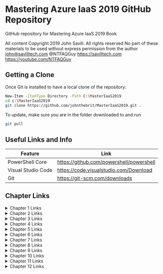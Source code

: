 # Mastering Azure IaaS 2019 GitHub Repository
GitHub repository for Mastering Azure IaaS 2019 Book

All content Copyright 2019 John Savill. All rights reserved
No part of these materials to be used without express permission from the author
john@savilltech.com
@NTFAQGuy
https://savilltech.com
https://youtube.com/NTFAQGuy

## Getting a Clone
Once Git is installed to have a local clone of the repository:

```sh
New-Item -ItemType Directory -Path C:\MasterIaaS2019
cd c:\MasterIaaS2019
git clone https://github.com/johnthebrit/MasterIaaS2019.git .
```

To update, make sure you are in the folder downloaded to and run

```sh
git pull
```

## Useful Links and Info

| Feature             | Link                                      |
|---------------------|-------------------------------------------|
| PowerShell Core     | https://github.com/powershell/powershell  |
| Visual Studio Code  | https://code.visualstudio.com/Download    |
| Git                 | https://git-scm.com/downloads             |

## Chapter Links

<details>
    <summary>Chapter 1 Links</summary>

* NIST Cloud definition - http://csrc.nist.gov/publications/nistpubs/800-145/SP800-145.pdf
* Project Olympus - https://azure.microsoft.com/en-us/blog/microsoft-reimagines-open-source-cloud-hardware/
* Azure FPGAs - https://docs.microsoft.com/en-us/azure/machine-learning/service/concept-accelerate-with-fpgas
* Azure Datacenters - https://cloud-platform-assets.azurewebsites.net/datacenter/
* Azure Datacenters - https://azure.microsoft.com/en-us/global-infrastructure/
* Azure Regions - https://azure.microsoft.com/en-us/global-infrastructure/regions/
* Azure Region Pairings - https://docs.microsoft.com/en-us/azure/best-practices-availability-paired-regions
* Azure Region Locations - https://azure.microsoft.com/en-us/global-infrastructure/locations/
* Germany trustee - https://docs.microsoft.com/en-us/azure/germany/germany-overview-data-trustee
* Azure Government - https://azure.microsoft.com/en-us/global-infrastructure/geographies/
* Azure Services by Region - https://azure.microsoft.com/en-us/global-infrastructure/services/
* Azure SLA - https://azure.microsoft.com/en-us/support/legal/sla/virtual-machines/v1_8/
* Azure Resiliency - https://azure.microsoft.com/en-us/blog/improving-azure-virtual-machine-resiliency-with-predictive-ml-and-live-migration/
* Azure Availability - https://docs.microsoft.com/en-us/azure/virtual-machines/virtual-machines-availability-set-supportability
* Azure Availability Zones - https://docs.microsoft.com/en-us/azure/availability-zones/az-overview
* Marea Cable - https://news.microsoft.com/marea/
* Submarine Cable Map - https://www.submarinecablemap.com/
* Microsoft Global Network - https://azure.microsoft.com/en-us/blog/how-microsoft-builds-its-fast-and-reliable-global-network/
* Azure Free Offer - https://azure.microsoft.com/en-us/free/
* Azure DevTest - https://azure.microsoft.com/en-us/pricing/dev-test/
* Azure Enterprise Agreements - https://www.microsoft.com/en-us/licensing/licensing-programs/enterprise
* Reserved Instances - https://azure.microsoft.com/en-us/pricing/reserved-vm-instances/
* Azure Hybrid Benefit - https://azure.microsoft.com/en-us/pricing/hybrid-benefit/
* Azure Subscription Limits - https://docs.microsoft.com/en-us/azure/azure-subscription-service-limits
* Creating Azure Dashboards - https://docs.microsoft.com/en-us/azure/azure-portal/azure-portal-dashboards
</details>

<details>
    <summary>Chapter 2 Links</summary>

* Azure Governance Docs - http://aka.ms/governancedocs
* Azure Shared Responsibility - http://download.microsoft.com/download/0/D/6/0D68AE95-6414-4074-B4B8-34039831E2BF/Microsoft-Cloud-Security-for-Legal-and-Compliance-Professionals.pdf
* Azure Compliance Center - https://www.microsoft.com/en-us/trustcenter/compliance/compliance-overview
* Azure Compliance Guide - https://servicetrust.microsoft.com/ViewPage/MSComplianceGuide
* Azure Governance Journeys - https://docs.microsoft.com/en-us/azure/architecture/cloud-adoption/governance/journeys/overview
* Changing Azure Subscription Owner - https://docs.microsoft.com/en-us/azure/billing/billing-subscription-transfer
* Azure Subscription Limits - https://docs.microsoft.com/en-us/azure/azure-subscription-service-limits
* Global Admin Elevate - https://docs.microsoft.com/en-us/azure/role-based-access-control/elevate-access-global-admin/
* Management Groups - https://docs.microsoft.com/en-us/azure/governance/management-groups/manage
* Azure Tagging Example - https://marckean.com/2018/12/17/easy-tagging-of-resources-in-azure-for-billing-and-charge-back/
* Azure Built-in Roles - https://docs.microsoft.com/en-us/azure/role-based-access-control/built-in-roles
* Azure RBAC PowerShell - https://docs.microsoft.com/en-us/azure/role-based-access-control/role-assignments-powershell
* Azure Naming Convention - https://docs.microsoft.com/en-us/azure/architecture/best-practices/naming-conventions
* Azure Tagging - https://docs.microsoft.com/en-us/azure/azure-resource-manager/tag-support
* Azure Tag Examples - https://docs.microsoft.com/en-us/azure/azure-resource-manager/resource-group-using-tags
* Azure Network Policy Example - https://github.com/Azure/azure-policy/tree/master/samples/Network/no-public-ip-except-for-one-subnet
* Azure Blueprints - https://docs.microsoft.com/en-us/azure/governance/blueprints/
* Azure Cost API - https://docs.microsoft.com/en-us/rest/api/consumption/

</details>

<details>
    <summary>Chapter 3 Links</summary>

* Windows Service Ports - https://support.microsoft.com/en-us/help/832017/service-overview-and-network-port-requirements-for-windows
* Azure v2 Apps - https://docs.microsoft.com/en-us/azure/active-directory/develop/v2-app-types
* Azure AD SKUs - https://azure.microsoft.com/en-us/pricing/details/active-directory/
* Map ImmutableID - https://gallery.technet.microsoft.com/scriptcenter/Azure-GUID-to-ImmutableID-d27c5b12
* Office 365 UPN Branding - https://support.microsoft.com/en-in/help/3164442/how-to-use-upn-matching-for-identity-synchronization-in-office-365-azu
* Azure AD Connect Topologies - https://docs.microsoft.com/en-us/azure/active-directory/hybrid/plan-connect-topologies
* AAD Connect Account Permissions - https://docs.microsoft.com/en-us/azure/active-directory/hybrid/reference-connect-accounts-permissions
* AAD Emergency Access - https://docs.microsoft.com/en-us/azure/active-directory/users-groups-roles/directory-emergency-access
* AAD Workday Integration - https://docs.microsoft.com/en-us/azure/active-directory/saas-apps/workday-inbound-tutorial
* B2B Portal Example - https://github.com/Azure/active-directory-dotnet-graphapi-b2bportal-web
* Password Hash Synchronization - https://docs.microsoft.com/en-us/azure/active-directory/hybrid/how-to-connect-password-hash-synchronization
* PBDKF2 spec - https://www.ietf.org/rfc/rfc2898.txt
* AAD PTA - https://docs.microsoft.com/en-us/azure/active-directory/hybrid/how-to-connect-pta-security-deep-dive
* AAD Migrate Apps - https://aka.ms/migrateapps
* AAD SSO Workings - https://docs.microsoft.com/en-us/azure/active-directory/hybrid/how-to-connect-sso-how-it-works
* AAD Join SSO - https://docs.microsoft.com/en-us/azure/active-directory/devices/azuread-join-sso
* AAD Dynamic Group Rules - https://go.microsoft.com/fwlink/?linkid=2014390
* AAD Apps Consent - https://docs.microsoft.com/en-us/azure/active-directory/develop/v2-permissions-and-consent
* AAD Access Panel - https://docs.microsoft.com/en-us/azure/active-directory/user-help/active-directory-saas-access-panel-introduction
</details>

<details>
    <summary>Chapter 4 Links</summary>

* Security Registration - https://aka.ms/mysecurityinfo
* MFA Deployment Plans - http://aka.ms/deploymentplans
* MFA and SSPR Methods - https://docs.microsoft.com/azure/active-directory/authentication/concept-authentication-methods
* AAD Password Policy - https://docs.microsoft.com/en-us/azure/active-directory/authentication/concept-sspr-policy#password-policies-that-only-apply-to-cloud-user-accounts
* AAD Log Analytics Views - https://docs.microsoft.com/en-us/azure/active-directory/reports-monitoring/howto-install-use-log-analytics-views
* AAD SSO Experience - https://docs.microsoft.com/en-us/azure/active-directory/manage-apps/what-is-single-sign-on#choosing-a-single-sign-on-method
* AAD B2C Demo Site - http://Aka.ms/aadb2cdemo
* AD Protocols - http://technet.microsoft.com/en-us/library/dd772723(v=ws.10).aspx
* AD Site Names - http://support.microsoft.com/kb/909264
* AD RODC - http://technet.microsoft.com/library/dd728028(WS.10).aspx
* AD RODC - http://technet.microsoft.com/en-us/library/dd734758(WS.10).aspx
* AD vs AAD DS - https://docs.microsoft.com/en-us/azure/active-directory-domain-services/active-directory-ds-comparison
</details>

<details>
    <summary>Chapter 5 Links</summary>

* VPN Encryption - https://docs.microsoft.com/en-us/azure/vpn-gateway/vpn-gateway-about-compliance-crypto
* ExpressRoute Premium - https://docs.microsoft.com/en-us/azure/expressroute/expressroute-faqs#expressroute-premium
* VPN SKUs - https://docs.microsoft.com/en-us/azure/vpn-gateway/vpn-gateway-about-vpngateways#gwsku
* ExpressRoute SKUs - https://docs.microsoft.com/en-us/azure/expressroute/expressroute-about-virtual-network-gateways#gwsku
* NSG Service Tags - https://docs.microsoft.com/en-us/azure/virtual-network/security-overview#service-tags
</details>

<details>
    <summary>Chapter 6 Links</summary>

* Azure Storage Architecture Detail - http://sigops.org/sosp/sosp11/current/2011-Cascais/11-calder-online.pdf
* Custom Storage URLs - https://docs.microsoft.com/en-us/azure/storage/blobs/storage-custom-domain-name
* Azure Storage Explorer - https://azure.microsoft.com/en-us/features/storage-explorer/
* Blob snapshot - https://azure.microsoft.com/en-us/blog/microsoft-azure-block-blob-storage-backup/
* Azure Storage Limits - https://docs.microsoft.com/azure/azure-subscription-service-limits#storage-limits
* Azure Managed Disks - https://docs.microsoft.com/en-us/azure/virtual-machines/windows/disk-scalability-targets
* Azure Managed Disk Types - https://docs.microsoft.com/en-us/azure/virtual-machines/windows/disks-types
* VM Availability - https://docs.microsoft.com/en-us/azure/virtual-machines/windows/manage-availability
* Write Acceleration in Azure - https://docs.microsoft.com/en-us/azure/virtual-machines/windows/how-to-enable-write-accelerator
* SQL Database Pricing - https://azure.microsoft.com/en-us/pricing/details/sql-database/managed/
* SQL DTU Calculator - http://dtucalculator.azurewebsites.net/
</details>

<details>
    <summary>Chapter 7 Links</summary>

* Windows VM Sizes - https://docs.microsoft.com/azure/virtual-machines/windows/sizes
* Azure Compute Units - https://docs.microsoft.com/azure/virtual-machines/windows/acu
* Retired VM Sizes - https://docs.microsoft.com/azure/virtual-machines/windows/sizes-previous-gen
* Custom Script Extension Site - https://docs.microsoft.com/en-us/azure/virtual-machines/extensions/custom-script-windows
* Golden Image Best Practices - https://github.com/Azure/Avere/blob/master/docs/azure_vm_provision_best_practices.md
* Azure Dedicated Host - https://docs.microsoft.com/azure/security/azure-isolation
* Microsoft Flow - https://flow.microsoft.com/
</details>

<details>
    <summary>Chapter 8 Links</summary>

* Custom role for stack registration - https://docs.microsoft.com/en-us/azure-stack/operator/azure-stack-registration-role
* VMs by region - https://azure.microsoft.com/en-us/global-infrastructure/services/?products=virtual-machines
* Azure Stack Capacity Planner - https://aka.ms/azstackcapacityplanner
* Buying Azure Stack - https://azure.microsoft.com/en-us/overview/azure-stack/how-to-buy/
* Azure Stack Services - https://azure.microsoft.com/en-us/overview/azure-stack/keyfeatures/
* Azure Stack Development Kit (ASDK) - https://azure.microsoft.com/en-us/overview/azure-stack/development-kit/
* Azure Stack PowerShell - https://docs.microsoft.com/en-us/azure-stack/operator/azure-stack-powershell-install
* Azure Stack Tools - https://github.com/Azure/AzureStack-Tools
* Azure Stack Marketplace - https://docs.microsoft.com/en-us/azure-stack/operator/azure-stack-download-azure-marketplace-item
* Example Syndication Script - https://github.com/johnthebrit/AzureStack/blob/master/azurestackmarketplace.ps1
* Log Analytics Azure Stack Integration - https://github.com/Azure-Samples/AzureStack-AdminPowerShell-OMSIntegration/blob/master/docs/setup.md
* Azure Stack HCI - https://www.microsoft.com/en-us/cloud-platform/azure-stack-hci-catalog
</details>

<details>
    <summary>Chapter 9 Links</summary>

* Linux FS Freeze Integrated Backup - https://azure.microsoft.com/blog/application-consistent-backup-for-linux-vms-using-azure-backup-is-generally-available/
* SQL Server Integrated Backup - https://docs.microsoft.com/azure/backup/backup-azure-sql-database
* Retain IP Failover - https://docs.microsoft.com/azure/site-recovery/site-recovery-retain-ip-azure-vm-failover
* Azure Paired Regions - https://docs.microsoft.com/azure/best-practices-availability-paired-regions

</details>

<details>
    <summary>Chapter 10 Links</summary>

* Data Retention for Log Analytics - https://docs.microsoft.com/azure/active-directory/reports-monitoring/reference-reports-data-retention
* Active Log Retention - https://docs.microsoft.com/azure/azure-monitor/learn/tutorial-archive-data
* Policy sample for Log Analytics - https://github.com/Azure/azure-policy/tree/master/samples/Monitoring/apply-diagnostic-setting-azsql-loganalytics
* Log Analytics RESTful API - https://docs.microsoft.com/azure/azure-monitor/platform/data-collector-api
* Log Analytics pricing - https://azure.microsoft.com/pricing/details/monitor/
* Azure Storage Threat Protection - https://docs.microsoft.com/en-us/azure/storage/common/storage-advanced-threat-protection
* Azure SQL Database Threat Protection - https://docs.microsoft.com/en-us/azure/sql-database/sql-database-threat-detection-overview
* Managed Identity - https://docs.microsoft.com/en-us/azure/active-directory/managed-identities-azure-resources/overview
</details>

<details>
    <summary>Chapter 11 Links</summary>

* PowerShell Core - https://github.com/PowerShell/PowerShell
* VS Code - https://code.visualstudio.com/Download
* Getting read for DevOps - https://youtu.be/yavDKHV-OOI
* AZ Authentication - https://docs.microsoft.com/powershell/azure/authenticate-azureps?view=azps-2.3.2
* Creating multiple Multiple subnetsSubnets - https://savilltech.com/2018/03/25/easily-create-multiple-subnets-in-an-azure-virtual-network/
* Using marketplace Marketplace imagesImages - https://savilltech.com/2018/03/23/use-an-application-image-from-the-azure-marketplace-using-powershell/
* Deploying a VM -	https://savilltech.com/2018/03/17/deploying-an-azure-iaas-vm-using-powershell/
* Checking creation Creation times Times of VMs - https://savilltech.com/2018/02/13/checking-the-creation-time-of-an-azure-iaas-vm/
* Using custom Custom actionsActions - https://savilltech.com/2016/08/10/automating-deployments-to-azure-iaas-with-custom-actions/
* Azure CLI Install - https://docs.microsoft.com/cli/azure/install-azure-cli
* Custom password handling with Azure Automation - https://www.itprotoday.com/iaaspaas/handling-passwords-azure-automation-service-accounts
* Infrastructure as Code Video - https://youtu.be/gDW6N2nvVzI
* Azure Quick Start Templates - https://github.com/Azure/azure-quickstart-templates
* ARM Template Best Practices - https://docs.microsoft.com/en-us/azure/azure-resource-manager/template-best-practices
* Linked Templates - https://docs.microsoft.com/en-us/azure/azure-resource-manager/resource-group-linked-templates
</details>

<details>
    <summary>Chapter 12 Links</summary>

* Notorious Nine Cloud Threats - https://cloudsecurityalliance.org/download/the-notorious-nine-cloud-computing-top-threats-in-2013/
* Azure Certifications - https://www.microsoft.com/en-us/TrustCenter/CloudServices/Azure
* Azure Lightning Strike - www.huffingtonpost.com/2011/08/08/amazon-microsoft-dublin-lightening_n_920875.html
* Cloud Link NSA Article - www.washingtonpost.com/world/national-security/nsa-infiltrates-links-to-yahoo-google-data-centers-worldwide-snowden-documents-say/2013/10/30/e51d661e-4166-11e3-8b74-d89d714ca4dd_story.html
* Azure blog - http://azure.microsoft.com/blog/
* Azure Networking blog - https://azure.microsoft.com/blog/topics/networking/
* Azure VM documentation - https://docs.microsoft.com/azure/virtual-machines/
* My blog (information about new videos I create and other resources) - https://savilltech.com
* My YouTube Channel - https://youtube.com/ntfaqguy

</details>
